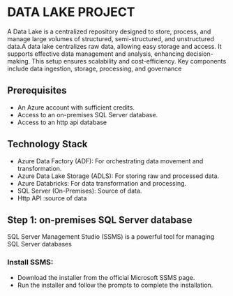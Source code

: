  # DATA LAKE PROJECT
 
 A Data Lake is a centralized repository designed to store, process, and manage large volumes of structured, semi-structured, and unstructured data.A data lake centralizes raw data, allowing easy storage and access. It supports effective data management and analysis, enhancing decision-making. This setup ensures scalability and cost-efficiency. Key components include data ingestion, storage, processing, and governance
            
 ## Prerequisites
 * An Azure account with sufficient credits.
 * Access to an on-premises SQL Server database.
 * Access to an http api database

## Technology Stack
* Azure Data Factory (ADF): For orchestrating data movement and transformation.
* Azure Data Lake Storage (ADLS): For storing raw and processed data.
* Azure Databricks: For data transformation and processing.
* SQL Server (On-Premises): Source of data.
* Http API :source of data

 ## Step 1:  on-premises SQL Server database
 SQL Server Management Studio (SSMS) is a powerful tool for managing SQL Server databases
 ### Install SSMS:
* Download the installer from the official Microsoft SSMS page.
* Run the installer and follow the prompts to complete the installation.
  
  
  
